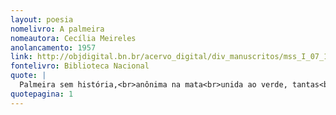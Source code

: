 ```yaml
---
layout: poesia
nomelivro: A palmeira
nomeautora: Cecília Meireles
anolancamento: 1957
link: http://objdigital.bn.br/acervo_digital/div_manuscritos/mss_I_07_12_033A_n61/mss_I_07_12_033A_n61.pdf
fontelivro: Biblioteca Nacional
quote: |
  Palmeira sem história,<br>anônima na mata<br>unida ao verde, tantas<br>ramagens, recostada<br>e a seu destino prôsa, [...]
quotepagina: 1
---
```


